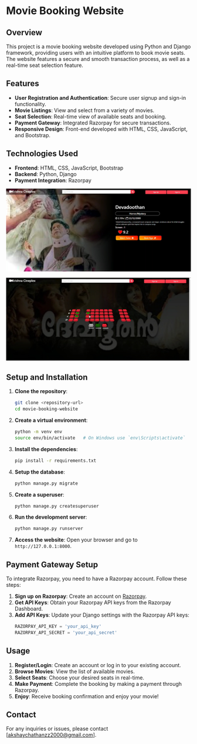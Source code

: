 # Movie Booking Website

## Overview

This project is a movie booking website developed using Python and Django framework, providing users with an intuitive platform to book movie seats. The website features a secure and smooth transaction process, as well as a real-time seat selection feature.

## Features

- **User Registration and Authentication**: Secure user signup and sign-in functionality.
- **Movie Listings**: View and select from a variety of movies.
- **Seat Selection**: Real-time view of available seats and booking.
- **Payment Gateway**: Integrated Razorpay for secure transactions.
- **Responsive Design**: Front-end developed with HTML, CSS, JavaScript, and Bootstrap.

## Technologies Used

- **Frontend**: HTML, CSS, JavaScript, Bootstrap
- **Backend**: Python, Django
- **Payment Integration**: Razorpay


![Description of the image](static/Screenshot_20240803_160141.jpg)


![Description of the image](static/Screenshot_20240803_160158.jpg)


## Setup and Installation

1. **Clone the repository**:
    ```bash
    git clone <repository-url>
    cd movie-booking-website
    ```

2. **Create a virtual environment**:
    ```bash
    python -m venv env
    source env/bin/activate   # On Windows use `env\Scripts\activate`
    ```

3. **Install the dependencies**:
    ```bash
    pip install -r requirements.txt
    ```

4. **Setup the database**:
    ```bash
    python manage.py migrate
    ```

5. **Create a superuser**:
    ```bash
    python manage.py createsuperuser
    ```

6. **Run the development server**:
    ```bash
    python manage.py runserver
    ```

7. **Access the website**:
    Open your browser and go to `http://127.0.0.1:8000`.

## Payment Gateway Setup

To integrate Razorpay, you need to have a Razorpay account. Follow these steps:

1. **Sign up on Razorpay**: Create an account on [Razorpay](https://razorpay.com/).
2. **Get API Keys**: Obtain your Razorpay API keys from the Razorpay Dashboard.
3. **Add API Keys**: Update your Django settings with the Razorpay API keys:
    ```python
    RAZORPAY_API_KEY = 'your_api_key'
    RAZORPAY_API_SECRET = 'your_api_secret'
    ```

## Usage

1. **Register/Login**: Create an account or log in to your existing account.
2. **Browse Movies**: View the list of available movies.
3. **Select Seats**: Choose your desired seats in real-time.
4. **Make Payment**: Complete the booking by making a payment through Razorpay.
5. **Enjoy**: Receive booking confirmation and enjoy your movie!


## Contact

For any inquiries or issues, please contact [akshaychathanzz2000@gmail.com].
